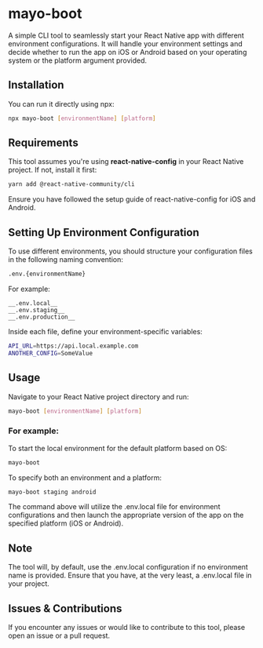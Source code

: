 # mayo-boot

A simple CLI tool to seamlessly start your React Native app with different environment configurations. It will handle your environment settings and decide whether to run the app on iOS or Android based on your operating system or the platform argument provided.

## Installation

You can run it directly using npx:

```bash
npx mayo-boot [environmentName] [platform]
```

## Requirements

This tool assumes you're using __react-native-config__ in your React Native project. If not, install it first:

```bash
yarn add @react-native-community/cli
```

Ensure you have followed the setup guide of react-native-config for iOS and Android.



## Setting Up Environment Configuration

To use different environments, you should structure your configuration files in the following naming convention:

```bash
.env.{environmentName}
```

For example:

    __.env.local__
    __.env.staging__
    __.env.production__

Inside each file, define your environment-specific variables:

```bash
API_URL=https://api.local.example.com
ANOTHER_CONFIG=SomeValue
```

## Usage

Navigate to your React Native project directory and run:

```bash
mayo-boot [environmentName] [platform]
```


### For example:

To start the local environment for the default platform based on OS:

```bash
mayo-boot
```

To specify both an environment and a platform:

```bash
mayo-boot staging android
```

The command above will utilize the .env.local file for environment configurations and then launch the appropriate version of the app on the specified platform (iOS or Android).

## Note

The tool will, by default, use the .env.local configuration if no environment name is provided. Ensure that you have, at the very least, a .env.local file in your project.


## Issues & Contributions

If you encounter any issues or would like to contribute to this tool, please open an issue or a pull request.